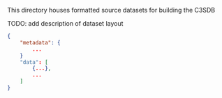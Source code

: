 This directory houses formatted source datasets for building the C3SDB

TODO: add description of dataset layout
```json
{
    "metadata": {
        ...
    }
    "data": [
        {...},
        ...
    ]
}
```